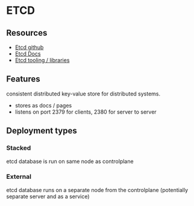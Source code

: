 # ETCD

## Resources
- [Etcd github](https://github.com/etcd-io/etcd)
- [Etcd Docs](https://etcd.io/docs/v3.5/)
- [Etcd tooling / libraries](https://etcd.io/docs/v3.5/integrations/)


## Features
consistent distributed key-value store for distributed systems.

- stores as docs / pages
- listens on port 2379 for clients, 2380 for server to server

## Deployment types

### Stacked
etcd database is run on same node as controlplane

### External
etcd database runs on a separate node from the controlplane (potentially separate server and as a service)